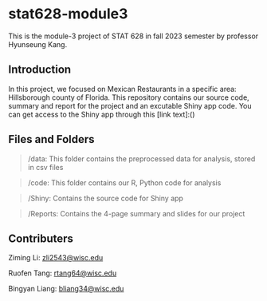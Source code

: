 # stat628-module3

This is the module-3 project of STAT 628 in fall 2023 semester by professor Hyunseung Kang. 

## Introduction

In this project, we focused on Mexican Restaurants in a specific area: Hillsborough county of Florida. This repository contains our source code, summary and report for the project and an excutable Shiny app code. You can get access to the Shiny app through this [link text]:()

## Files and Folders

>/data: 
This folder contains the preprocessed data for analysis, stored in csv files

>/code:
This folder contains our R, Python code for analysis

>/Shiny:
Contains the source code for Shiny app

>/Reports:
Contains the 4-page summary and slides for our project

## Contributers
Ziming Li: zli2543@wisc.edu

Ruofen Tang: rtang64@wisc.edu

Bingyan Liang: bliang34@wisc.edu